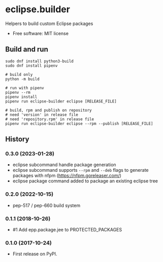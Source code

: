 # eclipse.builder

Helpers to build custom Eclipse packages

* Free software: MIT license

## Build and run

```
sudo dnf install python3-build
sudo dnf install pipenv

# build only
python -m build

# run with pipenv
pipenv --rm
pipenv install
pipenv run eclipse-builder eclipse [RELEASE_FILE]

# build, rpm and publish on repository
# need 'version' in release file
# need 'repository.rpm' in release file
pipenv run eclipse-builder eclipse --rpm --publish [RELEASE_FILE]
```

## History

### 0.3.0 (2023-01-28)

* eclipse subcommand handle package generation
* eclipse subcommand supports `--rpm` and `--deb` flags to generate packages
  with nfpm (https://nfpm.goreleaser.com/)
* eclipse package command added to package an existing eclipse tree

### 0.2.0 (2022-10-15)

* pep-517 / pep-660 build system

### 0.1.1 (2018-10-26)

* #1 Add epp.package.jee to PROTECTED_PACKAGES

### 0.1.0 (2017-10-24)

* First release on PyPI.
